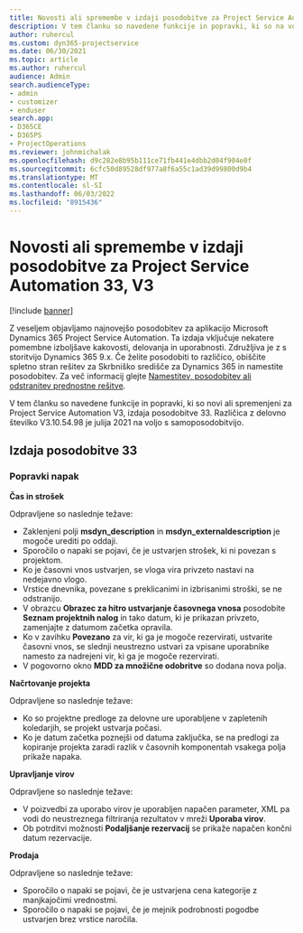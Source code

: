 ```yaml
---
title: Novosti ali spremembe v izdaji posodobitve za Project Service Automation 33, V3
description: V tem članku so navedene funkcije in popravki, ki so na voljo za Project Service Automation V3, izdaja posodobitve 33.
author: ruhercul
ms.custom: dyn365-projectservice
ms.date: 06/30/2021
ms.topic: article
ms.author: ruhercul
audience: Admin
search.audienceType:
- admin
- customizer
- enduser
search.app:
- D365CE
- D365PS
- ProjectOperations
ms.reviewer: johnmichalak
ms.openlocfilehash: d9c282e8b95b111ce71fb441e4dbb2d04f904e0f
ms.sourcegitcommit: 6cfc50d89528df977a8f6a55c1ad39d99800d9b4
ms.translationtype: MT
ms.contentlocale: sl-SI
ms.lasthandoff: 06/03/2022
ms.locfileid: "8915436"
---
```

# <a name="whats-new-or-changed-in-project-service-automation-update-release-33-v3"></a>Novosti ali spremembe v izdaji posodobitve za Project Service Automation 33, V3

[!include [banner](../includes/psa-now-project-operations.md)]

Z veseljem objavljamo najnovejšo posodobitev za aplikacijo Microsoft Dynamics 365 Project Service Automation. Ta izdaja vključuje nekatere pomembne izboljšave kakovosti, delovanja in uporabnosti. Združljiva je z s storitvijo Dynamics 365 9.x. Če želite posodobiti to različico, obiščite spletno stran rešitev za Skrbniško središče za Dynamics 365 in namestite posodobitev. Za več informacij glejte [Namestitev, posodobitev ali odstranitev prednostne rešitve](/power-platform/admin/install-remove-preferred-solution).

V tem članku so navedene funkcije in popravki, ki so novi ali spremenjeni za Project Service Automation V3, izdaja posodobitve 33. Različica z delovno številko V3.10.54.98 je julija 2021 na voljo s samoposodobitvijo.

## <a name="update-release-33"></a>Izdaja posodobitve 33

### <a name="bug-fixes"></a>Popravki napak

**Čas in strošek**

Odpravljene so naslednje težave:

- Zaklenjeni polji **msdyn_description** in **msdyn_externaldescription** je mogoče urediti po oddaji.
- Sporočilo o napaki se pojavi, če je ustvarjen strošek, ki ni povezan s projektom.
- Ko je časovni vnos ustvarjen, se vloga vira privzeto nastavi na nedejavno vlogo.
- Vrstice dnevnika, povezane s preklicanimi in izbrisanimi stroški, se ne odstranijo.
- V obrazcu **Obrazec za hitro ustvarjanje časovnega vnosa** posodobite **Seznam projektnih nalog** in tako datum, ki je prikazan privzeto, zamenjajte z datumom začetka opravila.
- Ko v zavihku **Povezano** za vir, ki ga je mogoče rezervirati, ustvarite časovni vnos, se slednji neustrezno ustvari za vpisane uporabnike namesto za nadrejeni vir, ki ga je mogoče rezervirati.
- V pogovorno okno **MDD za množične odobritve** so dodana nova polja.

**Načrtovanje projekta**

Odpravljene so naslednje težave:
- Ko so projektne predloge za delovne ure uporabljene v zapletenih koledarjih, se projekt ustvarja počasi.
- Ko je datum začetka poznejši od datuma zaključka, se na predlogi za kopiranje projekta zaradi razlik v časovnih komponentah vsakega polja prikaže napaka.

**Upravljanje virov**

Odpravljene so naslednje težave:
- V poizvedbi za uporabo virov je uporabljen napačen parameter, XML pa vodi do neustreznega filtriranja rezultatov v mreži **Uporaba virov**.
- Ob potrditvi možnosti **Podaljšanje rezervacij** se prikaže napačen končni datum rezervacije.

**Prodaja**

Odpravljene so naslednje težave:
- Sporočilo o napaki se pojavi, če je ustvarjena cena kategorije z manjkajočimi vrednostmi.
- Sporočilo o napaki se pojavi, če je mejnik podrobnosti pogodbe ustvarjen brez vrstice naročila.
